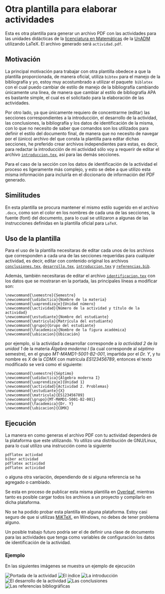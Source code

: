 # Otra plantilla para elaborar actividades

Esta es otra plantilla para generar un archivo PDF con las actividades para las unidades didácticas de la [licenciatura en Matemáticas](https://www.unadmexico.mx/division-de-ciencias-exactas-ingenieria-y-tecnologia/matematicas) de la [UnADM](https://unadmexico.mx) utilizando LaTeX. El archivo generado será `actividad.pdf`.

## Motivación

La principal motivación para trabajar con otra plantilla obedece a que la plantilla proporcionada, de manera oficial, utiliza `bibtex` para el manejo de la bibliografía y yo, estoy muy acostumbrado a utilizar el paquete` biblatex` con el cual puedo cambiar de estilo de manejo de la bibliografía cambiando únicamente una línea, de manera que cambiar al estilo de bibliografía APA es bastante simple, el cual es el solicitado para la elaboración de las actividades.

Por otro lado, ya que únicamente requiero de concentrarme (editar) las secciones correspondientes a la introducción, el desarrollo de la actividad, las conclusiones, la bibliografía y los datos de identificación de la misma, con lo que no necesito de saber que comandos son los utilizados para definir el estilo del documento final, de manera que no necesito de navegar por el (único) archivo del que consta la plantilla para editar dichas secciones, he preferido crear archivos independientes para estas, es decir, para redactar la introducción de mi actividad sólo voy a requerir de editar el archivo [`introduccion.tex`](introduccion.tex), así para las demás secciones.

Para el caso de la sección con los datos de identificación de la actividad el proceso es ligeramente más complejo, y esto se debe a que utilizo esta misma información para incluirla en el diccionario de información del PDF generado.

## Similitudes

En esta plantilla se procura mantener el mismo estilo sugerido en el archivo `.docx`, como son el color en los nombres de cada una de las secciones, la fuente (font) del documento, para lo cual se utilizaron a algunas de las instrucciones definidas en la plantilla oficial para `LaTeX`.

## Uso de la plantilla

Para el uso de la plantilla necesitaras de editar cada unos de los archivos que corresponden a cada una de las secciones requeridas para cualquier actividad, es decir, editar con contenido original los archivos [`conclusiones.tex`](conclusiones.tex), [`desarrollo.tex`](desarrollo.tex), [`introduccion.tex`](introduccion.tex) y [`referencias.bib`](referencias.bib).

Además, también necesitaras de editar el archivo [`identificacion.tex`](identificacion.tex) con los datos que se mostraran en la portada, las principales líneas a modificar son:
```
\newcommand{\semestre}{Semestre}
\newcommand{\udidactica}{Nombre de la materia}
\newcommand{\uaprendizaje}{Unidad número}
\newcommand{\actividad}{Número de la actividad y título de la actividad}
\newcommand{\estudiante}{Nombre del estudiante}
\newcommand{\matricula}{Matrícula del estudiante}
\newcommand{\grupo}{Grupo del estudiante}
\newcommand{\facademica}{Nombre de la figura académica}
\newcommand{\ubicacion}{Ubicación}
```
por ejemplo, si la actividad a desarrollar corresponde a _la actividad 2_ de _la unidad 1_ de la materia _Álgebra moderna I_ (la cual corresponde al _séptimo_ semestre), en el grupo _MT-MAMD1-5001-B2-001_, impartida por el _Dr. Y_, y tu nombre es _X_ de la _CDMX_ con matrícula _ES123456789_, entonces el texto modificado se verá como el siguiente:
```
\newcommand{\semestre}{Séptimo}
\newcommand{\udidactica}{Álgebra moderna I}
\newcommand{\uaprendizaje}{Unidad 1}
\newcommand{\actividad}{Actividad 2. Problemas}
\newcommand{\estudiante}{X}
\newcommand{\matricula}{ES123456789}
\newcommand{\grupo}{MT-MAMD1-5001-B2-001}
\newcommand{\facademica}{Dr. Y}
\newcommand{\ubicacion}{CDMX}
```

## Ejecución

La manera en como generas el archivo PDF con tu actividad dependerá de la plataforma que este utilizando. Yo utilizo una distribución de GNU/Linux, para lo cual utilizo una instrucción como la siguiente
```
pdflatex activdad
biber actividad
pdflatex actividad
pdflatex actividad
```
o alguna otra variación, dependiendo de si alguna referencia se ha agregado o cambiado.

Se esta en proceso de publicar esta misma plantilla en [Overleaf](https://overleaf.com/), mientras tanto es posible cargar todos los archivos a un proyecto y compilarlo en dicha plataforma.

No se ha podido probar esta plantilla en alguna plataforma. Estoy casi seguro de que si utilizas [MiKTeX](https://miktex.org/), en Windows, no debes de tener problema alguno.

Un posible trabajo futuro podría ser el de definir una clase de documento para las actividades que tenga como variables de configuración los datos de identificación de la actividad.

### Ejemplo

En las siguientes imágenes se muestra un ejemplo de ejecución

![Portada de la actividad](ejemplo/actividad-1.png)
![El índice](ejemplo/actividad-2.png)
![La introducción](ejemplo/actividad-3.png)
![El desarrollo de la actividad](ejemplo/actividad-4.png)
![Las conclusiones](ejemplo/actividad-5.png)
![Las referencias bibliográficas](ejemplo/actividad-6.png)
